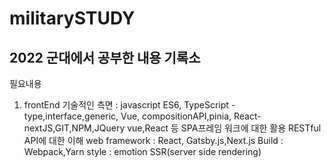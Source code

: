 # militarySTUDY
## 2022 군대에서 공부한 내용 기록소
필요내용
1. frontEnd
기술적인 측면 : javascript ES6, TypeScript - type,interface,generic, Vue, compositionAPI,pinia, React-nextJS,GIT,NPM,JQuery
vue,React 등 SPA프레임 워크에 대한 활용
RESTful API에 대한 이해
web framework : React, Gatsby.js,Next.js
Build : Webpack,Yarn
style : emotion
SSR(server side rendering)
